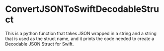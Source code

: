 # ConvertJSONToSwiftDecodableStruct
This is a python function that takes JSON wrapped in a string and a string that is used as the struct name, and it prints the code needed to create a Decodable JSON Struct for Swift.
